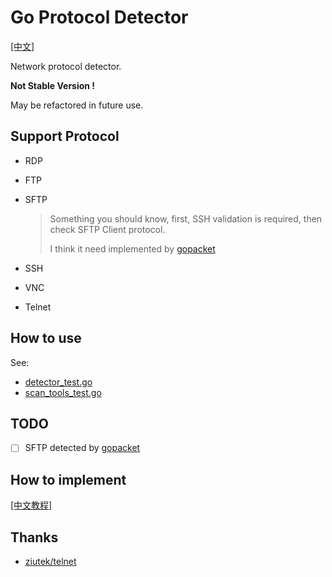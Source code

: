 # Go Protocol Detector

[[中文]](https://github.com/allanpk716/go-protocol-detector/blob/master/ReadMeThings/readme_cn.md)

Network protocol detector. 

**Not Stable Version !** 

May be refactored in future use.

## Support Protocol

* RDP

* FTP

* SFTP

  > Something you should know, first, SSH validation is required, then check SFTP Client protocol.
  >
  > I think it need implemented by [gopacket](https://github.com/google/gopacket)

* SSH

* VNC

* Telnet

## How to use

See:

* [detector_test.go](https://github.com/allanpk716/go-protocol-detector/blob/master/pkg/detector_test.go)
* [scan_tools_test.go](https://github.com/allanpk716/go-protocol-detector/blob/master/pkg/scan_tools_test.go)

## TODO

- [ ] SFTP detected by [gopacket](https://github.com/google/gopacket)

## How to implement

[[中文教程]](https://github.com/allanpk716/go-protocol-detector/blob/master/ReadMeThings/readme_cn_tutorial.md)

## Thanks

* [ziutek/telnet](ziutek/telnet)